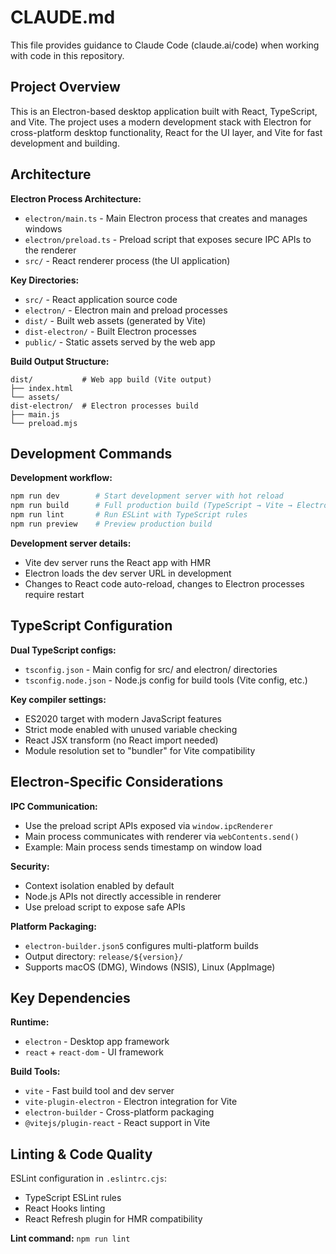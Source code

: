 # CLAUDE.md

This file provides guidance to Claude Code (claude.ai/code) when working with code in this repository.

## Project Overview

This is an Electron-based desktop application built with React, TypeScript, and Vite. The project uses a modern
development stack with Electron for cross-platform desktop functionality, React for the UI layer, and Vite for fast
development and building.

## Architecture

**Electron Process Architecture:**

- `electron/main.ts` - Main Electron process that creates and manages windows
- `electron/preload.ts` - Preload script that exposes secure IPC APIs to the renderer
- `src/` - React renderer process (the UI application)

**Key Directories:**

- `src/` - React application source code
- `electron/` - Electron main and preload processes
- `dist/` - Built web assets (generated by Vite)
- `dist-electron/` - Built Electron processes
- `public/` - Static assets served by the web app

**Build Output Structure:**

```
dist/           # Web app build (Vite output)
├── index.html
└── assets/
dist-electron/  # Electron processes build
├── main.js
└── preload.mjs
```

## Development Commands

**Development workflow:**

```bash
npm run dev        # Start development server with hot reload
npm run build      # Full production build (TypeScript → Vite → Electron Builder)
npm run lint       # Run ESLint with TypeScript rules
npm run preview    # Preview production build
```

**Development server details:**

- Vite dev server runs the React app with HMR
- Electron loads the dev server URL in development
- Changes to React code auto-reload, changes to Electron processes require restart

## TypeScript Configuration

**Dual TypeScript configs:**

- `tsconfig.json` - Main config for src/ and electron/ directories
- `tsconfig.node.json` - Node.js config for build tools (Vite config, etc.)

**Key compiler settings:**

- ES2020 target with modern JavaScript features
- Strict mode enabled with unused variable checking
- React JSX transform (no React import needed)
- Module resolution set to "bundler" for Vite compatibility

## Electron-Specific Considerations

**IPC Communication:**

- Use the preload script APIs exposed via `window.ipcRenderer`
- Main process communicates with renderer via `webContents.send()`
- Example: Main process sends timestamp on window load

**Security:**

- Context isolation enabled by default
- Node.js APIs not directly accessible in renderer
- Use preload script to expose safe APIs

**Platform Packaging:**

- `electron-builder.json5` configures multi-platform builds
- Output directory: `release/${version}/`
- Supports macOS (DMG), Windows (NSIS), Linux (AppImage)

## Key Dependencies

**Runtime:**

- `electron` - Desktop app framework
- `react` + `react-dom` - UI framework

**Build Tools:**

- `vite` - Fast build tool and dev server
- `vite-plugin-electron` - Electron integration for Vite
- `electron-builder` - Cross-platform packaging
- `@vitejs/plugin-react` - React support in Vite

## Linting & Code Quality

ESLint configuration in `.eslintrc.cjs`:

- TypeScript ESLint rules
- React Hooks linting
- React Refresh plugin for HMR compatibility

**Lint command:** `npm run lint`
